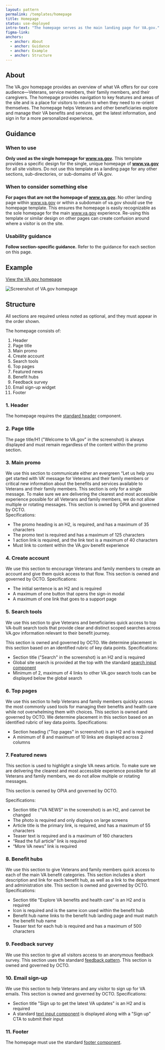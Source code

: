```yaml
---
layout: pattern
permalink: /templates/homepage
title: Homepage
status: use-deployed
intro-text: "The homepage serves as the main landing page for VA.gov."
figma-link: 
anchors:
  - anchor: About
  - anchor: Guidance
  - anchor: Example
  - anchor: Structure
---
```


## About

The VA.gov homepage provides an overview of what VA offers for our core audience—Veterans, service members, their family members, and their caregivers. The homepage provides navigation to key features and areas of the site and is a place for visitors to return to when they need to re-orient themselves. The homepage helps Veterans and other beneficiaries explore and manage their VA benefits and services, get the latest information, and sign in for a more personalized experience. 

## Guidance

### When to use

**Only used as the single homepage for www.va.gov.**
This template provides a specific design for the single, unique homepage of **www.va.gov** for all site visitors. Do not use this template as a landing page for any other sections, sub-directories, or sub-domains of VA.gov.

### When to consider something else

**For pages that are not the homepage of www.va.gov.**
No other landing page within www.va.gov or within a subdomain of va.gov should use the homepage template. This ensures the homepage is easily recognizable as the sole homepage for the main www.va.gov experience. Re-using this template or similar design on other pages can create confusion around where a visitor is on the site. 


### Usability guidance

**Follow section-specific guidance.**
Refer to the guidance for each section on this page.

## Example

<a class="vads-c-action-link--blue" href="https://www.va.gov/">View the VA.gov homepage</a>  

![Screenshot of VA.gov homepage]({{site.baseurl}}/images/templates/homepage/homepage-sections.png) 

## Structure

All sections are required unless noted as optional, and they must appear in the order shown.

The homepage consists of:

1.	Header
2.	Page title
3.	Main promo
4.	Create account 
5.	Search tools
6.	Top pages
7.	Featured news
8.	Benefit hubs
9.	Feedback survey
10.	Email sign-up widget
11.	Footer

### 1. Header

The homepage requires the [standard header]({{site.baseurl}}/components/header/) component.

### 2. Page title

The page title/H1 ("Welcome to VA.gov" in the screenshot) is always displayed and must remain regardless of the content within the promo section.

### 3. Main promo
We use this section to communicate either an evergreen “Let us help you get started with VA’ message for Veterans and their family members or critical new information about the benefits and services available to Veterans and their family members. This section is only for a single message. To make sure we are delivering the clearest and most accessible experience possible for all Veterans and family members, we do not allow multiple or rotating messages.
This section is owned by OPIA and governed by OCTO.  
Specifications:
 - The promo heading is an H2, is required, and has a maximum of 35 characters 
 - The promo text is required and has a maximum of 125 characters
 - 1 action link is required, and the link text is a maximum of 40 characters 
 - Must link to content within the VA.gov benefit experience

### 4. Create account 
We use this section to encourage Veterans and family members to create an account and give them quick access to that flow. 
This section is owned and governed by OCTO.
Specifications:
 - The initial sentence is an H2 and is required
 - A maximum of one button that opens the sign-in modal
 - A maximum of one link that goes to a support page 

### 5. Search tools
We use this section to give Veterans and beneficiaries quick access to top VA-built search tools that provide clear and distinct scoped searches across VA.gov information relevant to their benefit journey.

This section is owned and governed by OCTO. 
We determine placement in this section based on an identified rubric of key data points. 
Specifications:
 - Section title ("Search" in the screenshot) is an H2 and is required
 - Global site search is provided at the top with the standard [search input component]({{site.baseurl}}/components/search-input)
 - Minimum of 2, maximum of 4 links to other VA.gov search tools can be displayed below the global search

### 6. Top pages
We use this section to help Veterans and family members quickly access the most commonly used tools for managing their benefits and health care while not overwhelming them with choices.
This section is owned and governed by OCTO. 
We determine placement in this section based on an identified rubric of key data points.
Specifications:
 - Section heading ("Top pages" in screenshot) is an H2 and is required
 - A minimum of 8 and maximum of 10 links are displayed across 2 columns

### 7. Featured news
This section is used to highlight a single VA news article. To make sure we are delivering the clearest and most accessible experience possible for all Veterans and family members, we do not allow multiple or rotating messages.

This section is owned by OPIA and governed by OCTO.

Specifications:
- Section title (“VA NEWS” in the screenshot) is an H2, and cannot be changed
- The photo is required and only displays on large screens
- Article title is the primary link, is required, and has a maximum of 55 characters
- Teaser text is required and is a maximum of 160 characters
- “Read the full article” link is required
- “More VA news” link is required

### 8. Benefit hubs
We use this section to give Veterans and family members quick access to each of the main VA benefit categories. This section includes a short description and link for each benefit hub, as well as a link to the department and administration site.
This section is owned and governed by OCTO.
Specifications:
 - Section title "Explore VA benefits and health care" is an H2 and is required
 - Icon is required and is the same icon used within the benefit hub
 - Benefit hub name links to the benefit hub landing page and must match the benefit hub name
 - Teaser text for each hub is required and has a maximum of 500 characters

### 9. Feedback survey
We use this section to give all visitors access to an anonymous feedback survey. This section uses the standard [feedback pattern]({{site.baseurl}}/patterns/ask-users-for/feedback). 
This section is owned and governed by OCTO.

### 10. Email sign-up 
We use this section to help Veterans and any visitor to sign up for VA emails. 
This section is owned and governed by OCTO. 
Specifications:
 - Section title "Sign up to get the latest VA updates" is an H2 and is required
 - A standard [text input component]({{site.baseurl}}/components/form/text-input) is displayed along with a "Sign up" CTA to submit their input

### 11. Footer
The homepage must use the standard [footer component]({{site.baseurl}}/components/footer/).
